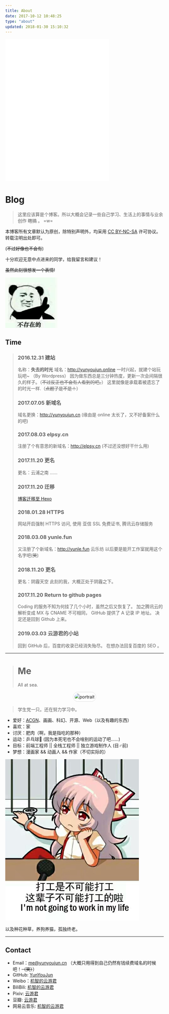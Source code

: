 ```yaml
---
title: About
date: 2017-10-12 10:48:25
type: "about"
updated: 2018-01-30 15:10:32
---
```


<iframe frameborder="no" border="0" marginwidth="0" marginheight="0" width=330 height=450 src="//music.163.com/outchain/player?type=0&id=308168565&auto=1&height=430"></iframe>

# Blog

> 这里应该算是个博客。所以大概会记录一些自己学习、生活上的事情与业余创作 ~~瞎搞~~ 。 =w=

本博客所有文章默认为原创，除特别声明外，均采用 [CC BY-NC-SA](https://creativecommons.org/licenses/by-nc-sa/4.0/deed.zh) 许可协议。转载注明出处即可。

(~~不过好像也不会有~~)

十分欢迎无意中点进来的同学，给我留言和建议！

~~虽然此刻很想发一个表情!~~

![不存在的.jpg](/images/meme/no-exist.jpg)

## Time

> ### 2016.12.31  建站
> 名称：**失去的时光**
域名：<http://yunyoujun.online>
一时兴起，就建个站玩玩吧~ （By Wordpress）
因为做东西总是三分钟热度，更新一次会间隔很久的样子。（~~不过反正也不会有人看到的吧。~~）
这里就像是承载着被遗忘了的时光一样.（~~点题了是不是！~~）
>
> ### 2017.07.05  新域名
> 域名更换：<http://yunyoujun.cn>
(缘由是 online 太长了，又不好备案什么的吧)
>
> ### 2017.08.03  elpsy.cn
> 注册了个有意思的新域名：<http://elpsy.cn>
(不过还没想好干什么用)
>
> ### 2017.11.20  更名
> 更名：云浦之南  ……
>
> ### 2017.11.20  迁移
> [博客迁移至 Hexo](https://yunyoujun.cn/note/hexo-build-note)
>
> ### 2018.01.28  HTTPS
> 网站开启强制 HTTPS 访问, 使用 亚信 SSL 免费证书, 腾讯云存储服务
>
> ### 2018.03.08  yunle.fun
> 又注册了个新域名：<http://yunle.fun> 云乐坊
以后要是能开工作室就用这个名字吧(~~笑~~)
>
> ### 2018.11.20  更名
> 更名：阴霾天空
> 此刻的我，大概正处于阴霾之下。
>
> ### 2017.11.20  Return to github pages
> Coding 的服务不知为何挂了几个小时，虽然之后又恢复了。
> 加之腾讯云的解析变成 MX 与 CNAME 不可相同， GitHub 提供了 A 记录 IP 地址。
> 决定还是回到 Github 上来。
>
> ### 2019.03.03 云游君的小站
> 回到 GitHub 后，百度的收录已经消失殆尽。
> 在想办法回复百度的 SEO 。

---

> # Me
> All at sea.

<div style="text-align:center;">
<img src="https://s.gravatar.com/avatar/18898984c2aeb0dae7530a738f150cba" alt="portrait" title="ID : 云游君"
style="border-radius:100px;padding: 4px;line-height: 1.5;background-color: #fff;border: 1px solid #ddd;">
</div>

> 学生党一只。还在努力学习中。

- 爱好：[ACGN](https://baike.baidu.com/item/ACGN)、画画、科幻、开源、Web（以及有趣的东西）
- 喜欢：家
- 讨厌：肥肉（啊，我是指吃的那种）
- 运动：乒乓球🏓 (因为本死宅也不会啥别的运动了吧……)
- 目标：前端工程师 || 全栈工程师 || 独立游戏制作人 (目♂前)
- 梦想：漫画家 && 动画人 && 作家（不切实际的）

![工作就输了](/images/meme/no-work.jpg)

以及种花种草，养狗养猫，孤独终老。

---

## Contact

- Email：<me@yunyoujun.cn> （大概只用得到自己仍然有钱续费域名的时候吧！~~（笑）~~）
- GitHub: [YunYouJun](https://github.com/YunYouJun)
- Weibo：[机智的云游君](https://weibo.com/jizhideyunyoujun)
- BiliBili: [机智的云游君](https://space.bilibili.com/1579790)
- Pixiv: [云游君](https://pixiv.me/yunyoujun)
- 豆瓣: [云游君](https://www.douban.com/people/yunyoujun/)
- 网易云音乐: [机智的云游君](http://music.163.com/#/user/home?id=247102977)

<!-- - Bangumi: [云游君](http://bangumi.tv/user/yunyoujun) -->